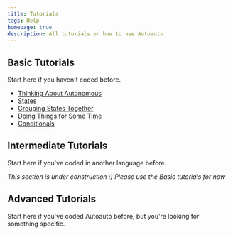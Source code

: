 ```yaml
---
title: Tutorials
tags: Help
homepage: true
description: All tutorials on how to use Autoauto
---
```


## Basic Tutorials

Start here if you haven't coded before.


- [Thinking About Autonomous](/tutorials/basic/thinking-about-auto)
- [States](/tutorials/basic/states)
- [Grouping States Together](/tutorials/basic/grouping-states)
- [Doing Things for Some Time](/tutorials/basic/doing-things-for-time)
- [Conditionals](/tutorials/basic/conditionals)

## Intermediate Tutorials

Start here if you've coded in another language before.

*This section is under construction :) Please use the Basic tutorials for now*

## Advanced Tutorials

Start here if you've coded Autoauto before, but you're looking for something specific.